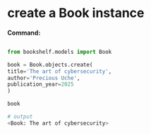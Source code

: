 # create a Book instance

**Command:**
```python

from bookshelf.models import Book

book = Book.objects.create(
title='The art of cybersecurity',
author='Precious Uche',
publication_year=2025
)

book

# output
<Book: The art of cybersecurity>
